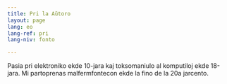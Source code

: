```yaml
---
title: Pri la Aŭtoro
layout: page
lang: eo
lang-ref: pri
lang-niv: fonto

---
```


Pasia pri elektroniko ekde 10-jara kaj toksomaniulo al komputiloj ekde 18-jara. Mi partoprenas malfermfontecon ekde la fino de la 20a jarcento.


